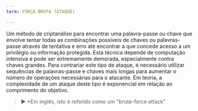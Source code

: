```yaml
---
term: FORÇA BRUTA (ATAQUE)

---
```

Um método de criptanálise para encontrar uma palavra-passe ou chave que envolve tentar todas as combinações possíveis de chaves ou palavras-passe através de tentativa e erro até encontrar a que concede acesso a um privilégio ou informação protegida. Esta técnica depende de computação intensiva e pode ser extremamente demorada, especialmente contra chaves grandes. Para contrariar este tipo de ataque, é necessário utilizar sequências de palavras-passe e chaves mais longas para aumentar o número de operações necessárias para o atacante. Em teoria, a complexidade de um ataque deste tipo é exponencial em relação ao comprimento do objetivo.

> ► *Em inglês, isto é referido como um "brute-force attack"